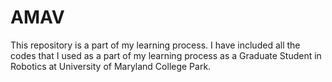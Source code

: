 # AMAV

This repository is a part of my learning process. I have included all the codes that I used as a part of my learning process as a Graduate Student in Robotics at University of Maryland College Park. 
